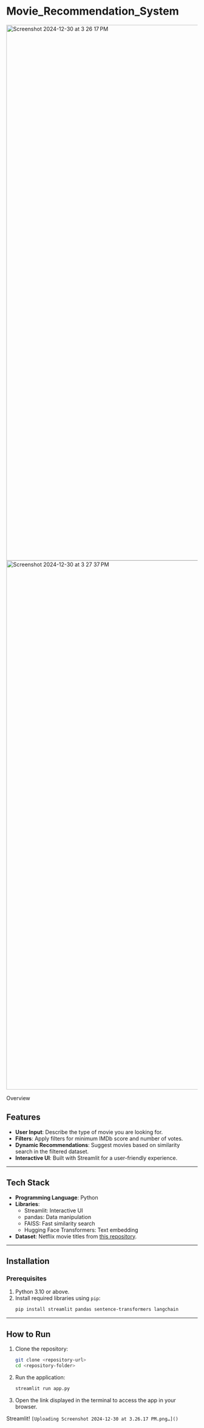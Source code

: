 # Movie_Recommendation_System
<img width="1406" alt="Screenshot 2024-12-30 at 3 26 17 PM" src="https://github.com/user-attachments/assets/4a44123f-45e1-4f2d-a536-818c9c463877" />
<img width="1389" alt="Screenshot 2024-12-30 at 3 27 37 PM" src="https://github.com/user-attachments/assets/dac48704-e239-402c-a93e-1063966b87df" />

Overview

## Features
- **User Input**: Describe the type of movie you are looking for.
- **Filters**: Apply filters for minimum IMDb score and number of votes.
- **Dynamic Recommendations**: Suggest movies based on similarity search in the filtered dataset.
- **Interactive UI**: Built with Streamlit for a user-friendly experience.

---

## Tech Stack
- **Programming Language**: Python
- **Libraries**:
  - Streamlit: Interactive UI
  - pandas: Data manipulation
  - FAISS: Fast similarity search
  - Hugging Face Transformers: Text embedding
- **Dataset**: Netflix movie titles from [this repository](https://github.com/datum-oracle/netflix-movie-titles).

---

## Installation

### Prerequisites
1. Python 3.10 or above.
2. Install required libraries using `pip`:
   ```bash
   pip install streamlit pandas sentence-transformers langchain
   ```

---

## How to Run
1. Clone the repository:
   ```bash
   git clone <repository-url>
   cd <repository-folder>
   ```
2. Run the application:
   ```bash
   streamlit run app.py
   ```
3. Open the link displayed in the terminal to access the app in your browser.


Streamlit!
```[Uploading Screenshot 2024-12-30 at 3.26.17 PM.png…]()```






